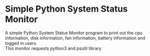 # Simple Python System Status Monitor
A simple Python System Status Monitor program to print out the cpu information, disk information, fan information, battery information and logged in users.  
This monitor requests python3 and psutil library  
